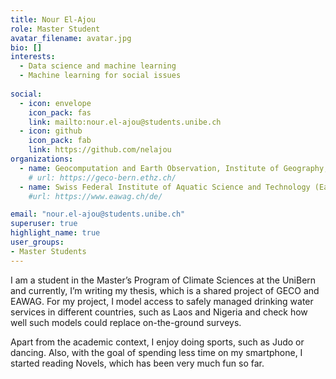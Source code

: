 ```yaml
---
title: Nour El-Ajou
role: Master Student
avatar_filename: avatar.jpg
bio: []
interests:
  - Data science and machine learning
  - Machine learning for social issues
  
social:
  - icon: envelope
    icon_pack: fas
    link: mailto:nour.el-ajou@students.unibe.ch
  - icon: github
    icon_pack: fab
    link: https://github.com/nelajou
organizations:
  - name: Geocomputation and Earth Observation, Institute of Geography, University of Bern
    # url: https://geco-bern.ethz.ch/
  - name: Swiss Federal Institute of Aquatic Science and Technology (Eawag)
    #url: https://www.eawag.ch/de/

email: "nour.el-ajou@students.unibe.ch"
superuser: true
highlight_name: true
user_groups:
- Master Students
---
```


I am a student in the Master’s Program of Climate Sciences at the UniBern and currently, I’m writing my thesis, which is a shared project of GECO and EAWAG. For my project, I model access to safely managed drinking water services in different countries, such as Laos and Nigeria and check how well such models could replace on-the-ground surveys.
 
Apart from the academic context, I enjoy doing sports, such as Judo or dancing. Also, with the goal of spending less time on my smartphone, I started reading Novels, which has been very much fun so far.
